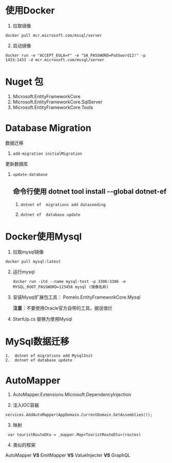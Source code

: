 



# 使用Docker

1.   拉取镜像

   ```
   docker pull mcr.microsoft.com/mssql/server
   ```

2.  启动镜像

   ```
   docker run -e "ACCEPT_EULA=Y" -e "SA_PASSWORD=PaSSword12!" -p 1433:1433 -d mcr.microsoft.com/mssql/server
   ```

   

# Nuget 包

1.  Microsoft.EntityFrameworkCore
2.  Microsoft.EntityFrameworkCore.SqlServer
3.  Microsoft.EntityFrameworkCore.Tools  



# Database Migration

数据迁移

1. ```
   add-migration initialMigration
   ```

更新数据库

1. ```
   update-database 
   ```

   

   ## 命令行使用 dotnet tool install --global dotnet-ef

   1. ```
      dotnet ef  migrations add dataseeding
      ```

      

   2. ```
      dotnet ef  database update
      ```

      

   

# Docker使用Mysql

1.  拉取mysql镜像

   ```
   docker pull mysql:latest
   ```

2. 运行mysql

   ```
   docker run -itd --name mysql-test -p 3306:3306 -e MYSQL_ROOT_PASSWORD=123456 mysql (镜像名称)
   ```

3. 安装Mysql扩展包工具： Pomelo.EntityFrameworkCore.Mysql 

   **注意**：不要使用Oracle官方自带的工具，据说很烂

4.  StartUp.cs  替换为使用Mysql

#  MySql数据迁移

```
1.	dotnet ef migrations add MysqlInit
2.  dotnet ef database update
```



# AutoMapper 

1.  AutoMapper.Extensions.Microsoft.DependencyInjection

2.  注入IOC容器  

   ```
   services.AddAutoMapper(AppDomain.CurrentDomain.GetAssemblies());
   ```

3.  映射

   ```
    var touristRouteDto = _mapper.Map<TouristRouteDto>(routes)
   ```

4.  类似的框架

   AutoMapper   **VS**  EmitMapper  **VS**  ValueInjecter  **VS**  GraphQL 

